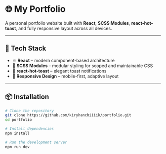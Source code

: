 # 🌐 My Portfolio

A personal portfolio website built with **React**, **SCSS Modules**, **react-hot-toast**, and fully responsive layout across all devices.

---

## 🚀 Tech Stack

- ⚛️ **React** – modern component-based architecture
- 🎨 **SCSS Modules** – modular styling for scoped and maintainable CSS
- 🔔 **react-hot-toast** – elegant toast notifications
- 📱 **Responsive Design** – mobile-first, adaptive layout

---

## 📦 Installation

```bash
# Clone the repository
git clone https://github.com/kiryhanchiiiik/portfolio.git
cd portfolio

# Install dependencies
npm install

# Run the development server
npm run dev
